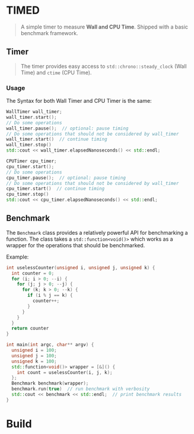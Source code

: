 # TIMED
> A simple timer to measure **Wall and CPU Time**. Shipped with a basic benchmark framework.

## Timer
> The timer provides easy access to `std::chrono::steady_clock` (Wall Time) and `ctime` (CPU Time).

### Usage

The Syntax for both Wall Timer and CPU Timer is the same:

```c++
WallTimer wall_timer;
wall_timer.start();
// Do some operations
wall_timer.pause();  // optional: pause timing
// Do some operations that should not be considered by wall_timer
wall_timer.start()  // continue timing
wall_timer.stop()
std::cout << wall_timer.elapsedNanoseconds() << std::endl;
```
```c++
CPUTimer cpu_timer;
cpu_timer.start();
// Do some operations
cpu_timer.pause();  // optional: pause timing
// Do some operations that should not be considered by wall_timer
cpu_timer.start()  // continue timing
cpu_timer.stop()
std::cout << cpu_timer.elapsedNanoseconds() << std::endl;
```

## Benchmark

The `Benchmark` class provides a relatively powerful API for benchmarking a function. The class takes a
`std::function<void()>` which works as a wrapper for the operations that should be benchmarked.

Example:

```c++
int uselessCounter(unsigned i, unsigned j, unsigned k) {
  int counter = 0;
  for (i; i > 0; --i) {
    for (j; j > 0; --j) {
      for (k; k > 0; --k) {
        if (i % j == k) {
          counter++;
        }
      }
    }
  }
  return counter
}

int main(int argc, char** argv) {
  unsigned i = 100;
  unsigned j = 100;
  unsigned k = 100;
  std::function<void()> wrapper = [&]() {
    int count = uselessCounter(i, j, k);
  };
  Benchmark benchmark(wrapper);
  benchmark.run(true)  // run benchmark with verbosity
  std::cout << benchmark << std::endl;  // print benchmark results
}
```

# Build